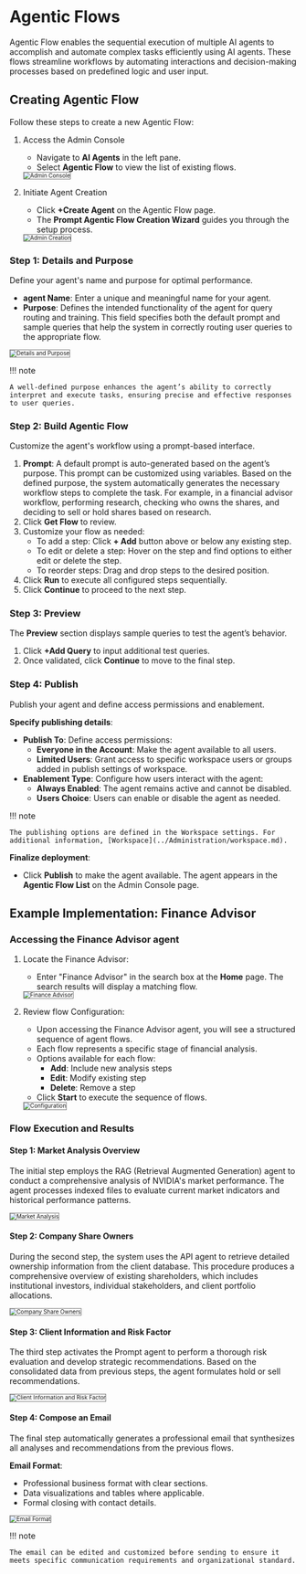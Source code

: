 # Agentic Flows

Agentic Flow enables the sequential execution of multiple AI agents to accomplish and automate complex tasks efficiently using AI agents. These flows streamline workflows by automating interactions and decision-making processes based on predefined logic and user input.

## Creating Agentic Flow

Follow these steps to create a new Agentic Flow:

1. Access the Admin Console
    * Navigate to **AI Agents** in the left pane.
    * Select **Agentic Flow** to view the list of existing flows.
    <img src="../images/Agentic_App_1.png" alt="Admin Console" title="Admin Console" style="border: 1px solid gray; zoom:70%;">

2. Initiate Agent Creation
    * Click **+Create Agent** on the Agentic Flow page.
    * The **Prompt Agentic Flow Creation Wizard** guides you through the setup process.
    <img src="../images/Agentic_App_2.png" alt="Admin Creation" title="Admin Creation" style="border: 1px solid gray; zoom:70%;">

### Step 1: Details and Purpose

Define your agent's name and purpose for optimal performance.

* **agent Name**: Enter a unique and meaningful name for your agent.
* **Purpose**: Defines the intended functionality of the agent for query routing and training. This field specifies both the default prompt and sample queries that help the system in correctly routing user queries to the appropriate flow.  
<img src="../images/Agentic_App_3.png" alt="Details and Purpose" title="Details and Purpose" style="border: 1px solid gray; zoom:70%;">

!!! note

    A well-defined purpose enhances the agent’s ability to correctly interpret and execute tasks, ensuring precise and effective responses to user queries.

### Step 2: Build Agentic Flow

Customize the agent's workflow using a prompt-based interface.

1. **Prompt**: A default prompt is auto-generated based on the agent’s purpose. This prompt can be customized using variables. Based on the defined purpose, the system automatically generates the necessary workflow steps to complete the task. For example, in a financial advisor workflow, performing research, checking who owns the shares, and deciding to sell or hold shares based on research.  
2. Click **Get Flow** to review.
3. Customize your flow as needed:
    * To add a step: Click **+ Add** button above or below any existing step.
    * To edit or delete a step: Hover on the step and find options to either edit or delete the step.
    * To reorder steps: Drag and drop steps to the desired position.
4. Click **Run** to execute all configured steps sequentially.
5. Click **Continue** to proceed to the next step.  

### Step 3: Preview

The **Preview** section displays sample queries to test the agent’s behavior.

1. Click **+Add Query** to input additional test queries.
2. Once validated, click **Continue** to move to the final step.  

### Step 4: Publish

Publish your agent and define access permissions and enablement.

**Specify publishing details**:

* **Publish To**: Define access permissions:
    * **Everyone in the Account**: Make the agent available to all users.
    * **Limited Users**: Grant access to specific workspace users or groups added in publish settings of workspace.
* **Enablement Type**: Configure how users interact with the agent:
    * **Always Enabled**: The agent remains active and cannot be disabled.
    * **Users Choice**: Users can enable or disable the agent as needed.

!!! note

    The publishing options are defined in the Workspace settings. For additional information, [Workspace](../Administration/workspace.md).

**Finalize deployment**:

* Click **Publish** to make the agent available. The agent appears in the **Agentic Flow List** on the Admin Console page.

## Example Implementation: Finance Advisor

### Accessing the Finance Advisor agent

1. Locate the Finance Advisor:
    * Enter "Finance Advisor" in the search box at the **Home** page. The search results will display a matching flow.  
    <img src="../images/Agentic_App_10.png" alt="Finance Advisor" title="Finance Advisor" style="border: 1px solid gray; zoom:70%;">

2. Review flow Configuration:
    * Upon accessing the Finance Advisor agent, you will see a structured sequence of agent flows.
    * Each flow represents a specific stage of financial analysis.
    * Options available for each flow:
        * **Add**: Include new analysis steps
        * **Edit**: Modify existing step
        * **Delete**: Remove a step
    * Click **Start** to execute the sequence of flows.  
    <img src="../images/Agentic_App_11.png" alt="Configuration" title="Configuration" style="border: 1px solid gray; zoom:70%;">

### Flow Execution and Results

#### Step 1: Market Analysis Overview

The initial step employs the RAG (Retrieval Augmented Generation) agent to conduct a comprehensive analysis of NVIDIA's market performance. The agent processes indexed files to evaluate current market indicators and historical performance patterns.

<img src="../images/Agentic_App_12.png" alt="Market Analysis" title="Market Analysis" style="border: 1px solid gray; zoom:70%;">

#### Step 2: Company Share Owners

During the second step, the system uses the API agent to retrieve detailed ownership information from the client database. This procedure produces a comprehensive overview of existing shareholders, which includes institutional investors, individual stakeholders, and client portfolio allocations.

<img src="../images/Agentic_App_13.png" alt="Company Share Owners" title="Company Share Owners" style="border: 1px solid gray; zoom:70%;">

#### Step 3: Client Information and Risk Factor

The third step activates the Prompt agent to perform a thorough risk evaluation and develop strategic recommendations. Based on the consolidated data from previous steps, the agent formulates hold or sell recommendations.

<img src="../images/Agentic_App_14.png" alt="Client Information and Risk Factor" title="Client Information and Risk Factor" style="border: 1px solid gray; zoom:70%;">

#### Step 4: Compose an Email

The final step automatically generates a professional email that synthesizes all analyses and recommendations from the previous flows.

**Email Format**:

* Professional business format with clear sections.
* Data visualizations and tables where applicable.
* Formal closing with contact details.

<img src="../images/Agentic_App_15.png" alt="Email Format" title="Email Format" style="border: 1px solid gray; zoom:70%;">

!!! note

    The email can be edited and customized before sending to ensure it meets specific communication requirements and organizational standard.

    
